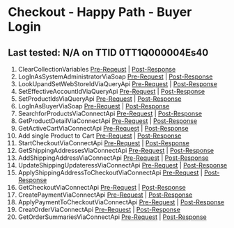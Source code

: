 # Checkout - Happy Path - Buyer Login

## Last tested: N/A on TTID 0TT1Q000004Es40

1. ClearCollectionVariables [Pre-Reqeust](../LegoBin/ClearCollectionVariables_PreRequest.js) | [Post-Response](../LegoBin/ClearCollectionVariables_PostResponse.js)
1. LogInAsSystemAdministratorViaSoap [Pre-Request](../LegoBin/LogInAsSystemAdministratorViaSoap_PreRequest.js) | [Post-Response](../LegoBin/LogInAsSystemAdministratorViaSoap_PostResponse.js)
1. LookUpandSetWebStoreIdViaQueryApi [Pre-Request](../LegoBin/LookUpandSetWebStoreIdViaQueryApi_PreRequest.js) | [Post-Response](../LegoBin/LookUpandSetWebStoreIdViaQueryApi_PostResponse.js)
1. SetEffectiveAccountIdViaQueryApi [Pre-Request](../LegoBin/SetEffectiveAccountIdViaQueryApi_PreRequest.js) | [Post-Response](../LegoBin/SetEffectiveAccountIdViaQueryApi_PostResponse.js)
1. SetProductIdsViaQueryApi [Pre-Request](../LegoBin/SetProductIdsViaQueryApi_PreRequest.js) | [Post-Response](../LegoBin/SetProductIdsViaQueryApi_PostResponse.js)
1. LogInAsBuyerViaSoap [Pre-Request](../LegoBin/LogInAsBuyerViaSoap_PreRequest.js) | [Post-Response](../LegoBin/LogInAsBuyerViaSoap_PostResponse.js)
1. SearchforProductsViaConnectApi [Pre-Request](../LegoBin/SearchforProductsViaConnectApi_PreRequest.js) | [Post-Response](../LegoBin/SearchforProductsViaConnectApi_PostResponse.js)
1. GetProductDetailViaConnectApi [Pre-Request](../LegoBin/GetProductDetailViaConnectApi_PreRequest.js) | [Post-Response](../LegoBin/GetProductDetailViaConnectApi_PostResponse.js)
1. GetActiveCartViaConnectApi [Pre-Request](../LegoBin/GetActiveCartViaConnectApi_PreRequest.js) | [Post-Response](../LegoBin/GetActiveCartViaConnectApi_PostResponse.js)
1. Add single Product to Cart [Pre-Request](../LegoBin/AddSingleProductToCartViaConnectApi_PreRequest.js) | [Post-Response](../LegoBin/AddSingleProductToCartViaConnectApi_PostResponse.js)
1. StartCheckoutViaConnectApi [Pre-Request](../LegoBin/StartCheckoutViaConnectApi_PreRequest.js) | [Post-Response](../LegoBin/StartCheckoutViaConnectApi_PostResponse.js)
1. GetShippingAddressesViaConnectApi [Pre-Request](../LegoBin/GetShippingAddressesViaConnectApi_PreRequest.js) | [Post-Response](../LegoBin/GetShippingAddressesViaConnectApi_PostResponse.js)
1. AddShippingAddressViaConnectApi [Pre-Request](../LegoBin/AddShippingAddressViaConnectApi_PreRequest.js) | [Post-Response](../LegoBin/AddShippingAddressViaConnectApi_PostResponse.js)
1. UpdateShippingUpdateressViaConnectApi [Pre-Request](../LegoBin/UpdateShippingUpdateressViaConnectApi_PreRequest.js) | [Post-Response](../LegoBin/UpdateShippingUpdateressViaConnectApi_PostResponse.js)
1. ApplyShippingAddressToCheckoutViaConnectApi [Pre-Request](../LegoBin/ApplyShippingAddressToCheckoutViaConnectApi_PreRequest.js) | [Post-Response](../LegoBin/ApplyShippingAddressToCheckoutViaConnectApi_PostResponse.js)
1. GetCheckoutViaConnectApi [Pre-Request](../LegoBin/GetCheckoutViaConnectApi_PreRequest.js) | [Post-Response](../LegoBin/GetCheckoutViaConnectApi_PostResponse.js)
1. CreatePaymentViaConnectApi [Pre-Request](../LegoBin/CreatePaymentViaConnectApi_PreRequest.js) | [Post-Response](../LegoBin/CreatePaymentViaConnectApi_PostResponse.js)
1. ApplyPaymentToCheckoutViaConnectApi [Pre-Request](../LegoBin/ApplyPaymentToCheckoutViaConnectApi_PreRequest.js) | [Post-Response](../LegoBin/ApplyPaymentToCheckoutViaConnectApi_PostResponse.js)
1. CreatOrderViaConnectApi [Pre-Request](../LegoBin/CreatOrderViaConnectApi_PreRequest.js) | [Post-Response](../LegoBin/CreatOrderViaConnectApi_PostResponse.js)
1. GetOrderSummariesViaConnectApi [Pre-Request](../LegoBin/GetOrderSummariesViaConnectApi_PreRequest.js) | [Post-Response](../LegoBin/GetOrderSummariesViaConnectApi_PostResponse.js)